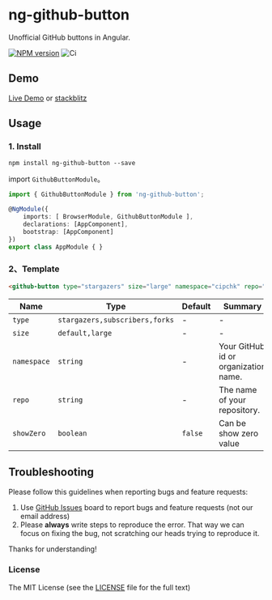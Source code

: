 # ng-github-button

Unofficial GitHub buttons in Angular.

[![NPM version](https://img.shields.io/npm/v/ng-github-button.svg)](https://www.npmjs.com/package/ng-github-button)
![Ci](https://github.com/cipchk/ng-github-button/workflows/Ci/badge.svg)

## Demo

[Live Demo](https://cipchk.github.io/ng-github-button/) or [stackblitz](https://stackblitz.com/edit/ng-github-button)

## Usage

### 1. Install

```
npm install ng-github-button --save
```

import `GithubButtonModule`。

```typescript
import { GithubButtonModule } from 'ng-github-button';

@NgModule({
    imports: [ BrowserModule, GithubButtonModule ],
    declarations: [AppComponent],
    bootstrap: [AppComponent]
})
export class AppModule { }
```

### 2、Template

```html
<github-button type="stargazers" size="large" namespace="cipchk" repo="ng-github-button"></github-button>
```

| Name    | Type           | Default  | Summary |
| ------- | ------------- | ----- | ----- |
| `type` | `stargazers,subscribers,forks` | - | - |
| `size` | `default,large` | - | - |
| `namespace` | `string` | - | Your GitHub id or organization name. |
| `repo` | `string` | - | The name of your repository. |
| `showZero` | `boolean` | `false` | Can be show zero value |

## Troubleshooting

Please follow this guidelines when reporting bugs and feature requests:

1. Use [GitHub Issues](https://github.com/cipchk/ng-github-button/issues) board to report bugs and feature requests (not our email address)
2. Please **always** write steps to reproduce the error. That way we can focus on fixing the bug, not scratching our heads trying to reproduce it.

Thanks for understanding!

### License

The MIT License (see the [LICENSE](https://github.com/cipchk/ng-github-button/blob/master/LICENSE) file for the full text)
